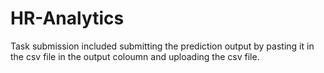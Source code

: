 # HR-Analytics
Task submission included submitting the prediction output by pasting it in the csv file in the output coloumn and uploading the csv file. 
